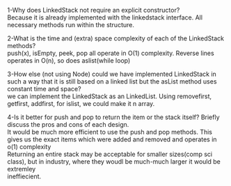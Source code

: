 1-Why does LinkedStack not require an explicit constructor?<br>
Because it is already implemented with the linkedstack interface. All necessary methods run within the structure. 

2-What is the time and (extra) space complexity of each of the LinkedStack methods?<br>
push(x), isEmpty, peek, pop all operate in O(1) complexity. Reverse lines operates in O(n), so does aslist(while loop) <br>


3-How else (not using Node) could we have implemented LinkedStack in such a way that it is still based on a linked list but the asList method uses constant time and space?<br>
we can implement the LinkedStack as an LinkedList. Using removefirst, getfirst, addfirst, for islist, we could make it n array. <br>


4-Is it better for push and pop to return the item or the stack itself? Briefly discuss the pros and cons of each design.<br>
It would be much more efficient to use the push and pop methods. This gives us the exact items which were added and removed and operates in o(1) complexity <br>
Returning an entire stack may be acceptable for smaller sizes(comp sci class), but in industry, where they woudl be much-much larger  it would be extremley  <br>
ineffiecient.

